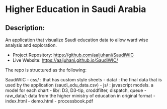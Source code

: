 # Higher Education in Saudi Arabia

## Description:
An application that visualize Saudi education data to allow ward wise analysis and exploration.

* Project Repository: https://github.com/aaljuhani/SaudiWIC
* Live Website:  https://aaljuhani.github.io/SaudiWIC/

The repo is structured as the following:

SaudiWIC
    - css/ : that has custom style sheets
    - data/ : the final data that is used by the application (saudi_edu_data.csv)
    - js/ : javascript models. a model for each chart
    - lib/: D3, D3-tip, croddfilter, dispatch, queue
    - raw_data/: data from the higher ministry of education in original format
    - index.html
    - demo.html
    - processbook.pdf

